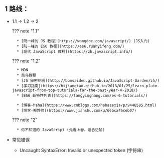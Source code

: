 
## 1 路线：

* 1.1 -> 1.2 -> 2

    ??? note "1.1"

        * [阮一峰的 JS 教程](https://wangdoc.com/javascript/) (JS入门)
        * [阮一峰的 ES6 教程](https://es6.ruanyifeng.com/)
        * [现代 JavaScript 教程](https://zh.javascript.info/)

    ??? note "1.2"

        * MDN
        * 菜鸟教程
        * [JS 秘密花园](http://bonsaiden.github.io/JavaScript-Garden/zh/)
        * [学习指南](https://hijiangtao.github.io/2018/01/25/learn-plain-javascript-from-top-tutorials-for-the-past-year-v-2018/)
        * [ES6 新特性列表](https://fangyinghang.com/es-6-tutorials/)

        * [博客-haha](https://www.cnblogs.com/hahazexia/p/9446585.html)
        * [博客-郑馋师](https://www.jianshu.com/u/66bca46ceb07)

    ??? note "2"

        * 你不知道的 JavaScript (先看上卷，适合进阶)


* 常见错误

    * Uncaught SyntaxError: Invalid or unexpected token (字符串)